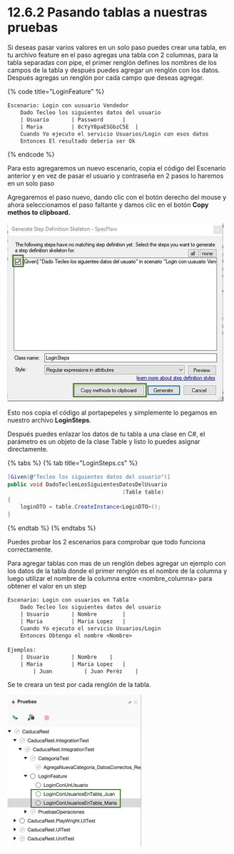 # 12.6.2 Pasando tablas a nuestras pruebas

Si deseas pasar varios valores en un solo paso puedes crear una tabla, en tu archivo feature en el paso agregas una tabla con 2 columnas, para la tabla separadas con pipe, el primer renglón defines los nombres de los campos de la tabla y después puedes agregar un renglón con los datos. Después agregas un renglón por cada campo que deseas agregar.

{% code title="LoginFeature" %}
```gherkin
Escenario: Login con uusuario Vendedor
	Dado Tecleo los siguientes datos del usuario
	| Usuario		| Password		|
	| Maria			| 8cYyY8paESGbzC5E	|
	Cuando Yo ejecuto el servicio Usuarios/Login con esos datos
	Entonces El resultado deberia ser Ok 
```
{% endcode %}

Para esto agregaremos un nuevo escenario, copia el código del Escenario anterior y en vez de pasar el usuario y contraseña en 2 pasos lo haremos en un solo paso

Agregaremos el paso nuevo, dando clic con el botón derecho del mouse y ahora seleccionamos el paso faltante y damos clic en el botón **Copy methos to clipboard.**

![](<../../.gitbook/assets/image (283).png>)

Esto nos copia el código al portapepeles y simplemente lo pegamos en nuestro archivo **LoginSteps**.

Después puedes enlazar los datos de tu tabla a una clase en C#, el parámetro es un objeto de la clase Table y listo lo puedes asignar directamente.

{% tabs %}
{% tab title="LoginSteps.cs" %}
```csharp
[Given(@"Tecleo los siguientes datos del usuario")]
public void DadoTecleoLosSiguientesDatosDelUsuario
                                    (Table table)
{
    loginDTO = table.CreateInstance<LoginDTO>();
}
```
{% endtab %}
{% endtabs %}

Puedes probar los 2 escenarios para comprobar que todo funciona correctamente.

Para agregar tablas con mas de un renglón debes agregar un ejemplo con los datos de la tabla donde el primer renglón es el nombre de la columna y luego utilizar el nombre de la columna entre \<nombre\_columna> para obtener el valor en un step

```gherkin
Escenario: Login con usuarios en Tabla
	Dado Tecleo los siguientes datos del usuario
	| Usuario		| Nombre		| 
	| Maria			| Maria Lopez	|
	Cuando Yo ejecuto el servicio Usuarios/Login
	Entonces Obtengo el nombre <Nombre>

Ejemplos: 
	| Usuario		| Nombre	|
	| Maria			| Maria Lopez	|
        | Juan			| Juan Peréz	|
```

Se te creara un test por cada renglón de la tabla.

![](<../../.gitbook/assets/image (618).png>)
